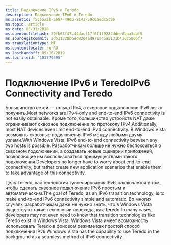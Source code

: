 ```yaml
---
title: Подключение IPv6 и Teredo
description: Подключение IPv6 и Teredo
ms.assetid: f5c55a2b-ab87-490b-8143-59c6aedc5c9b
ms.topic: article
ms.date: 05/31/2018
ms.openlocfilehash: 39fb03f47c44dacf17f6f1f9284ddee0baa3dbf5
ms.sourcegitcommit: 2d531328b6ed82d4ad971a45a5131b430c5866f7
ms.translationtype: MT
ms.contentlocale: ru-RU
ms.lasthandoff: 09/16/2019
ms.locfileid: "103779595"
---
```

# <a name="ipv6-connectivity-and-teredo"></a><span data-ttu-id="a2c4f-103">Подключение IPv6 и Teredo</span><span class="sxs-lookup"><span data-stu-id="a2c4f-103">IPv6 Connectivity and Teredo</span></span>

<span data-ttu-id="a2c4f-104">Большинство сетей — только IPv4, а сквозное подключение IPv6 легко получить.</span><span class="sxs-lookup"><span data-stu-id="a2c4f-104">Most networks are IPv4-only and end-to-end IPv6 connectivity is not easily obtainable.</span></span> <span data-ttu-id="a2c4f-105">Кроме того, большинство устройств NAT даже ограничивают сквозное подключение по протоколу IPv4.</span><span class="sxs-lookup"><span data-stu-id="a2c4f-105">Additionally, most NAT devices even limit end-to-end IPv4 connectivity.</span></span> <span data-ttu-id="a2c4f-106">В Windows Vista возможны сквозные подключения IPv6 между любыми двумя узлами.</span><span class="sxs-lookup"><span data-stu-id="a2c4f-106">With Windows Vista, IPv6 end-to-end connectivity between any two hosts is possible.</span></span> <span data-ttu-id="a2c4f-107">Разработчикам больше не нужно беспокоиться о сквозном подключении, а создавать новые сценарии приложений, позволяющие им воспользоваться преимуществами такого подключения.</span><span class="sxs-lookup"><span data-stu-id="a2c4f-107">Developers no longer have to worry about end-to-end connectivity, but rather create new application scenarios that enable them to take advantage of this connectivity.</span></span>

<span data-ttu-id="a2c4f-108">Цель Teredo, как технология туннелирования IPv6, заключается в том, чтобы сделать сквозное подключение IPv6 простым и автоматическим.</span><span class="sxs-lookup"><span data-stu-id="a2c4f-108">The goal of Teredo, as an IPv6 transition technology, is to make end-to-end IPv6 connectivity simple and automatic.</span></span> <span data-ttu-id="a2c4f-109">Во многих случаях разработчикам даже не нужно знать, что в Windows Vista существуют такие технологии перехода, как Teredo.</span><span class="sxs-lookup"><span data-stu-id="a2c4f-109">In many cases, developers may not even need to know that transition technologies like Teredo exist in Windows Vista.</span></span> <span data-ttu-id="a2c4f-110">Windows Vista имеет возможность использовать Teredo в фоновом режиме как простой способ подключения IPv6.</span><span class="sxs-lookup"><span data-stu-id="a2c4f-110">Windows Vista has the capability to use Teredo in the background as a seamless method of IPv6 connectivity.</span></span>

 

 




